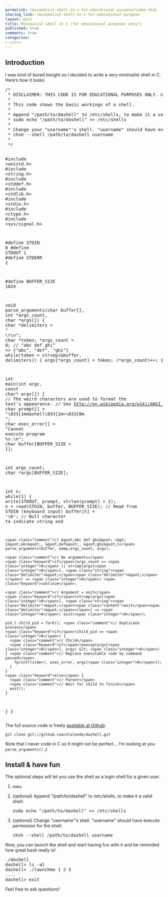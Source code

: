 ```yaml
---
permalink: /minimalist-shell-in-c-for-educational-purpose/index.html
sharing_link: /minimalist-shell-in-c-for-educational-purpose
layout: post
title: Minimalist shell in C (for educational purposes only!)
published: true
comments: true
categories:
- c/c++
---
```

<h2>Introduction</h2>

<p>I was kind of bored tonight so I decided to write a very minimalist
shell in C. Here&rsquo;s how it looks:</p>

<div class="CodeRay">
  <div class="code"><pre><span class="comment">/*
 * DISCLAIMER: THIS CODE IS FOR EDUCATIONAL PURPOSES ONLY. USE AT YOUR OWN RISKS.
 *
 * This code shows the basic workings of a shell.
 *
 * Append &quot;/path/to/dashell&quot; to /etc/shells, to make it a valid shell:
 * sudo echo &quot;/path/to/dashell&quot; &gt;&gt; /etc/shells
 *
 * Change your &quot;username&quot;'s shell. &quot;username&quot; should have execute permission for the shell:
 * chsh --shell /path/to/dashell username
 *
 */</span>

<span class="preprocessor">#include</span> <span class="include">&lt;unistd.h&gt;</span>
<span class="preprocessor">#include</span> <span class="include">&lt;string.h&gt;</span>
<span class="preprocessor">#include</span> <span class="include">&lt;stddef.h&gt;</span>
<span class="preprocessor">#include</span> <span class="include">&lt;stdlib.h&gt;</span>
<span class="preprocessor">#include</span> <span class="include">&lt;stdio.h&gt;</span>
<span class="preprocessor">#include</span> <span class="include">&lt;ctype.h&gt;</span>
<span class="preprocessor">#include</span> <span class="include">&lt;sys/signal.h&gt;</span>

<span class="preprocessor">#define</span> STDIN <span class="integer">0</span>
<span class="preprocessor">#define</span> STDOUT <span class="integer">1</span>
<span class="preprocessor">#define</span> STDERR <span class="integer">2</span>

<span class="preprocessor">#define</span> BUFFER_SIZE <span class="integer">1024</span>

<span class="directive">void</span> parse_arguments(<span class="predefined-type">char</span> buffer[], <span class="predefined-type">int</span> *args_count, <span class="predefined-type">char</span> *args[]) {
  <span class="predefined-type">char</span> *delimiters = <span class="string"><span class="delimiter">&quot;</span><span class="content"> </span><span class="char">\r</span><span class="char">\n</span><span class="delimiter">&quot;</span></span>;
  <span class="predefined-type">char</span> *token;
  *args_count = <span class="integer">0</span>;
  <span class="comment">// &quot;abc def ghi&quot; =&gt; {&quot;abc&quot;, &quot;def&quot;, &quot;ghi&quot;}</span>
  <span class="keyword">while</span>(token = strsep(&amp;buffer, delimiters)) {
    args[*args_count] = token;
    (*args_count)++;
  }
}

<span class="predefined-type">int</span> main(<span class="predefined-type">int</span> argc, <span class="directive">const</span> <span class="predefined-type">char</span>* argv[]) {
  <span class="comment">// The weird characters are used to format the text's appearance.</span>
  <span class="comment">// See http://en.wikipedia.org/wiki/ANSI_escape_code</span>
  <span class="predefined-type">char</span> prompt[] = <span class="string"><span class="delimiter">&quot;</span><span class="char">\033</span><span class="content">[1mdashell</span><span class="char">\033</span><span class="content">[2m&gt;</span><span class="char">\033</span><span class="content">[0m </span><span class="delimiter">&quot;</span></span>;
  <span class="predefined-type">char</span> exec_error[] = <span class="string"><span class="delimiter">&quot;</span><span class="content">Cannot execute program %s.</span><span class="char">\n</span><span class="delimiter">&quot;</span></span>;
  <span class="predefined-type">char</span> buffer[BUFFER_SIZE + <span class="integer">1</span>];

  <span class="predefined-type">int</span> args_count;
  <span class="predefined-type">char</span> *args[BUFFER_SIZE];

  <span class="predefined-type">int</span> n;
  <span class="keyword">while</span>(<span class="integer">1</span>) {
    write(STDOUT, prompt, strlen(prompt) + <span class="integer">1</span>);
    n = read(STDIN, buffer, BUFFER_SIZE); <span class="comment">// Read from STDIN (keyboard input)</span>
    buffer[n] = <span class="char">'\0'</span>; <span class="comment">// Null character to indicate string end</span>

    <span class="comment">// &quot;abc def ghi&quot; =&gt; {&quot;abc&quot;, &quot;def&quot;, &quot;ghi&quot;}</span>
    parse_arguments(buffer, &amp;args_count, args);

    <span class="comment">// No arguments</span>
    <span class="keyword">if</span>(args_count == <span class="integer">0</span> || strcmp(args[<span class="integer">0</span>], <span class="string"><span class="delimiter">&quot;</span><span class="delimiter">&quot;</span></span>) == <span class="integer">0</span>) <span class="keyword">continue</span>;

    <span class="comment">// Argument = exit</span>
    <span class="keyword">if</span>(strcmp(args[<span class="integer">0</span>], <span class="string"><span class="delimiter">&quot;</span><span class="content">exit</span><span class="delimiter">&quot;</span></span>) == <span class="integer">0</span>) exit(<span class="integer">0</span>);

    pid_t child_pid = fork(); <span class="comment">// Duplicate process</span>
    <span class="keyword">if</span>(child_pid == <span class="integer">0</span>) {
      <span class="comment">// Child</span>
      <span class="keyword">if</span>(execvp(args[<span class="integer">0</span>], args) &lt; <span class="integer">0</span>) { <span class="comment">// Replace executable code by command passed</span>
        fprintf(stderr, exec_error, args[<span class="integer">0</span>]);
      }
    }
    <span class="keyword">else</span> {
      <span class="comment">// Parent</span>
      <span class="comment">// Wait for child to finish</span>
      wait();
    }
  }
}</pre></div>
</div>


<p>The full source code is freely <a href="https://github.com/olalonde/dashell">available at
Github</a>:</p>

<p><code>git clone git://github.com/olalonde/dashell.git</code></p>

<p>Note that I never code in C so it might not be perfect&hellip; I&rsquo;m looking at you <code>parse_arguments()</code> ;)</p>

<h2>Install &amp; have fun</h2>

<p>The optional steps will let you use the shell as a login shell for a given user.</p>

<ol>
<li><p><code>make</code></p></li>
<li><p>(optional) Append &ldquo;/path/to/dashell&rdquo; to /etc/shells, to make it a
valid shell:</p>

<div class="CodeRay">
  <div class="code"><pre>sudo echo &quot;/path/to/dashell&quot; &gt;&gt; /etc/shells</pre></div>
</div>
</li>
<li><p>(optional) Change &ldquo;username&rdquo;&rsquo;s shell. &ldquo;username&rdquo; should have
execute permission for the shell:</p>

<div class="CodeRay">
  <div class="code"><pre>chsh --shell /path/to/dashell username</pre></div>
</div>
</li>
</ol>


<p>Now, you can launch the shell and start having fun with it and be
reminded how great bash really is!</p>

<div class="CodeRay">
  <div class="code"><pre>./dashell
dashell&gt; ls -al
dashell&gt; ./launchme 1 2 3
....
dashell&gt; exit</pre></div>
</div>


<p>Feel free to ask questions!</p>
